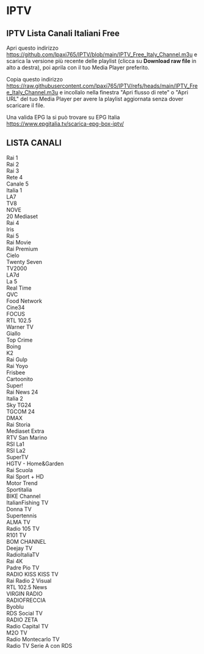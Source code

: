 # IPTV
## **IPTV Lista Canali Italiani Free**

Apri questo indirizzo https://github.com/lpaxi765/IPTV/blob/main/IPTV_Free_Italy_Channel.m3u e scarica la versione più recente delle playlist (clicca su **Download raw file** in alto a destra), poi aprila con il tuo Media Player preferito.

Copia questo indirizzo https://raw.githubusercontent.com/lpaxi765/IPTV/refs/heads/main/IPTV_Free_Italy_Channel.m3u e incollalo nella finestra "Apri flusso di rete" o "Apri URL" del tuo Media Player per avere la playlist aggiornata senza dover scaricare il file.

Una valida EPG la si può trovare su EPG Italia https://www.epgitalia.tv/scarica-epg-box-iptv/ 

## **LISTA CANALI**

Rai 1\
Rai 2\
Rai 3\
Rete 4\
Canale 5\
Italia 1\
LA7\
TV8\
NOVE\
20 Mediaset\
Rai 4\
Iris\
Rai 5\
Rai Movie\
Rai Premium\
Cielo\
Twenty Seven\
TV2000\
LA7d\
La 5\
Real Time\
QVC\
Food Network\
Cine34\
FOCUS\
RTL 102.5\
Warner TV\
Giallo\
Top Crime\
Boing\
K2\
Rai Gulp\
Rai Yoyo\
Frisbee\
Cartoonito\
Super!\
Rai News 24\
Italia 2\
Sky TG24\
TGCOM 24\
DMAX\
Rai Storia\
Mediaset Extra\
RTV San Marino\
RSI La1\
RSI La2\
SuperTV\
HGTV - Home&Garden\
Rai Scuola\
Rai Sport + HD\
Motor Trend\
Sportitalia\
BIKE Channel\
ItalianFishing TV\
Donna TV\
Supertennis\
ALMA TV\
Radio 105 TV\
R101 TV\
BOM CHANNEL\
Deejay TV\
RadioItaliaTV\
Rai 4K\
Padre Pio TV\
RADIO KISS KISS TV\
Rai Radio 2 Visual\
RTL 102.5 News\
VIRGIN RADIO\
RADIOFRECCIA\
Byoblu\
RDS Social TV\
RADIO ZETA\
Radio Capital TV\
M2O TV\
Radio Montecarlo TV\
Radio TV Serie A con RDS
